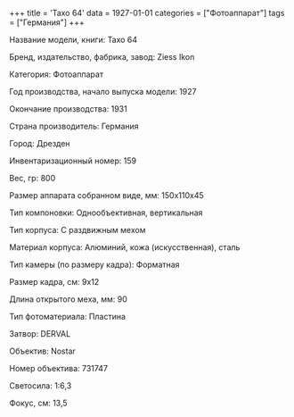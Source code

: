 +++
title = 'Taxo 64'
data = 1927-01-01
categories = ["Фотоаппарат"]
tags = ["Германия"]
+++

Название модели, книги: Taxo 64

Бренд, издательство, фабрика, завод: Ziess Ikon

Категория: Фотоаппарат

Год производства, начало выпуска модели: 1927

Окончание производства: 1931

Страна производитель: Германия

Город: Дрезден

Инвентаризационный номер: 159

Вес, гр: 800

Размер аппарата  собранном виде, мм: 150х110х45

Тип компоновки: Однообъективная, вертикальная

Тип корпуса: С раздвижным мехом

Материал корпуса: Алюминий, кожа (искусственная), сталь

Тип камеры (по размеру кадра): Форматная

Размер кадра, см: 9х12

Длина открытого меха, мм: 90

Тип фотоматериала: Пластина

Затвор: DERVAL

Объектив: Nostar

Номер объектива: 731747

Светосила: 1:6,3

Фокус, см: 13,5

